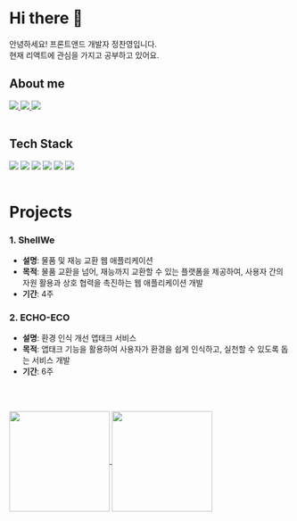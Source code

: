 

# Hi there 👋

안녕하세요! 프론트앤드 개발자 정찬영입니다.
<br>
현재 리액트에 관심을 가지고 공부하고 있어요.

## About me

<div>
  <a href="mailto:q135794268020@gmail.com">
    <img src="https://img.shields.io/badge/Email-D14836?style=for-the-badge&logo=gmail&logoColor=white" />
  </a>
  <a href="https://velog.io/@jcy1016/posts">
    <img src="https://img.shields.io/badge/Velog-20C997?style=for-the-badge&logo=velog&logoColor=white" />
  </a>
  <a href="https://www.instagram.com/chaan__y/">
    <img src="https://img.shields.io/badge/Instagram-E4405F?style=for-the-badge&logo=instagram&logoColor=white" />
 </a>
</div>

<br>

## Tech Stack

<div>
<img src="https://img.shields.io/badge/JavaScript-F7DF1E?style=for-the-badge&logo=javascript&logoColor=black">
<img src="https://img.shields.io/badge/TypeScript-3178C6?style=for-the-badge&logo=typescript&logoColor=black">
<img src="https://img.shields.io/badge/React-61DAFB?style=for-the-badge&logo=react&logoColor=black">
<img src="https://img.shields.io/badge/tanstack query-FF4154?style=for-the-badge&logo=react query&logoColor=black">
<img src="https://img.shields.io/badge/styled component-DB7093?style=for-the-badge&logo=styled-components&logoColor=black">
<img src="https://img.shields.io/badge/Recoil-3578E5?style=for-the-badge&logo=recoil&logoColor=black">
</div>

<br>

# Projects

### 1. ShellWe

- **설명**: 물품 및 재능 교환 웹 애플리케이션
- **목적**: 물품 교환을 넘어, 재능까지 교환할 수 있는 플랫폼을 제공하여, 사용자 간의 자원 활용과 상호 협력을 촉진하는 웹 애플리케이션 개발
- **기간**: 4주

### 2. ECHO-ECO

- **설명**: 환경 인식 개선 앱태크 서비스
- **목적**: 앱태크 기능을 활용하여 사용자가 환경을 쉽게 인식하고, 실천할 수 있도록 돕는 서비스 개발
- **기간**: 6주
  


<br><br>
<div>
<a href="https://github.com/Jeongchanyeong"><img align="center" style="height:180px" src="https://github-readme-stats.vercel.app/api/top-langs/?username=Jeongchanyeong&layout=compact&theme=nord&hide_border=true" />
</a>
<a href="https://github.com/Jeongchanyeong"><img align="center" style="height:180px" src="https://github-readme-stats.vercel.app/api?username=Jeongchanyeong&show_icons=true&include_all_commits=true&theme=nord&hide_border=true"/>
  </a>
</div>
